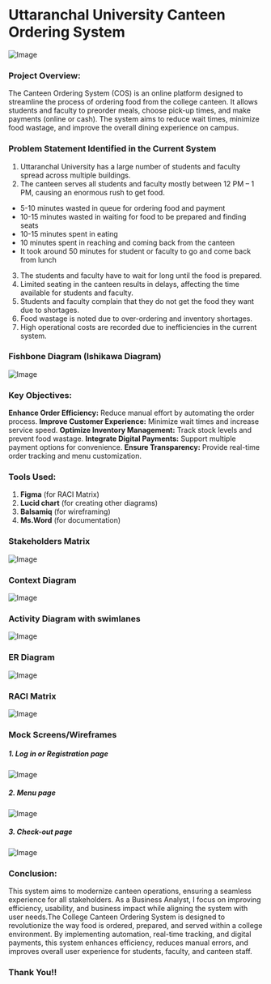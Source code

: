 # Uttaranchal University Canteen Ordering System
![Image](https://github.com/user-attachments/assets/fef5b13d-13dc-4adf-9911-0748efdf1914)

### Project Overview:
The Canteen Ordering System (COS) is an online platform designed to streamline the process of ordering food from the college canteen. It allows students and faculty to preorder meals, choose pick-up times, and make payments (online or cash). The system aims to reduce wait times, minimize food wastage, and improve the overall dining experience on campus.

### Problem Statement Identified in the Current System
1.	Uttaranchal University has a large number of students and faculty spread across multiple buildings.
2.	The canteen serves all students and faculty mostly between 12 PM – 1 PM, causing an enormous rush to get food.
-	5-10 minutes wasted in queue for ordering food and payment
-	10-15 minutes wasted in waiting for food to be prepared and finding seats
-	10-15 minutes spent in eating
-	10 minutes spent in reaching and coming back from the canteen
-	It took around 50 minutes for student or faculty to go and come back from lunch
3. The students and faculty have to wait for long until the food is prepared.
4. Limited seating in the canteen results in delays, affecting the time available for students and faculty.
5. Students and faculty complain that they do not get the food they want due to shortages.
6. Food wastage is noted due to over-ordering and inventory shortages.
7. High operational costs are recorded due to inefficiencies in the current system.

### Fishbone Diagram (Ishikawa Diagram)
![Image](https://github.com/user-attachments/assets/37eebc7c-c1de-4518-af82-d38c8fc1c958)

### Key Objectives:
**Enhance Order Efficiency:** Reduce manual effort by automating the order process.
**Improve Customer Experience:** Minimize wait times and increase service speed.
**Optimize Inventory Management:** Track stock levels and prevent food wastage.
**Integrate Digital Payments:** Support multiple payment options for convenience.
**Ensure Transparency:** Provide real-time order tracking and menu customization.

### Tools Used:
1. **Figma** (for RACI Matrix)
2. **Lucid chart** (for creating other diagrams)
3. **Balsamiq** (for wireframing)
4. **Ms.Word** (for documentation)

### Stakeholders Matrix
![Image](https://github.com/user-attachments/assets/1800c48d-ecf9-4fb6-84a3-652d9f32c9f8)

### Context Diagram
![Image](https://github.com/user-attachments/assets/651eea93-acde-4866-aff2-fa2f981e996a)

### Activity Diagram with swimlanes
![Image](https://github.com/user-attachments/assets/fb66b41e-187e-4571-84d8-433fc0e301ef)

### ER Diagram
![Image](https://github.com/user-attachments/assets/71bc8959-c41d-44ab-bd24-292a0173e890)

### RACI Matrix
![Image](https://github.com/user-attachments/assets/6a29371b-b1d7-4916-9559-453fb92e8be2)

### Mock Screens/Wireframes
##### 1. Log in or Registration page
![Image](https://github.com/user-attachments/assets/a31bd2f4-cf97-44ff-91d3-4d9383bf7f13)

##### 2. Menu page
![Image](https://github.com/user-attachments/assets/2421b7ac-825c-4fc1-976e-b3bd24189094)

##### 3. Check-out page
![Image](https://github.com/user-attachments/assets/d60a7553-31fe-4c82-bc1a-6ae935d4fa36)

### Conclusion:
This system aims to modernize canteen operations, ensuring a seamless experience for all stakeholders. As a Business Analyst, I focus on improving efficiency, usability, and business impact while aligning the system with user needs.The College Canteen Ordering System is designed to revolutionize the way food is ordered, prepared, and served within a college environment. By implementing automation, real-time tracking, and digital payments, this system enhances efficiency, reduces manual errors, and improves overall user experience for students, faculty, and canteen staff.


### Thank You!!




   
